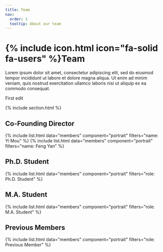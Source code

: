 ```yaml
---
title: Team
nav:
  order: 1
  tooltip: About our team
---
```


# {% include icon.html icon="fa-solid fa-users" %}Team

Lorem ipsum dolor sit amet, consectetur adipiscing elit, sed do eiusmod tempor
incididunt ut labore et dolore magna aliqua. Ut enim ad minim veniam, quis
nostrud exercitation ullamco laboris nisi ut aliquip ex ea commodo consequat.

First edit

{% include section.html %}

## Co-Founding Director

{% include list.html data="members" component="portrait" filters="name: Yi Mou" %}
{% include list.html data="members" component="portrait" filters="name: Feng Yan" %}

## Ph.D. Student

{% include list.html data="members" component="portrait" filters="role: Ph.D. Student" %}

## M.A. Student

{% include list.html data="members" component="portrait" filters="role: M.A. Student" %}

## Previous Members

{% include list.html data="members" component="portrait" filters="role: Previous Member" %}
